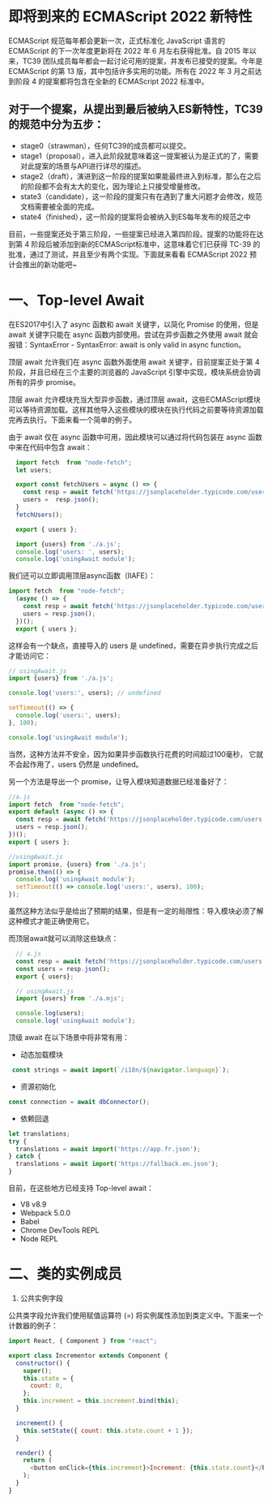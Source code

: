 # 即将到来的 ECMAScript 2022 新特性

ECMAScript 规范每年都会更新一次，正式标准化 JavaScript 语言的 ECMAScript 的下一次年度更新将在 2022 年 6 月左右获得批准。自 2015 年以来，TC39 团队成员每年都会一起讨论可用的提案，并发布已接受的提案。今年是 ECMAScript 的第 13 版，其中包括许多实用的功能。所有在 2022 年 3 月之前达到阶段 4 的提案都将包含在全新的 ECMAScript 2022 标准中。

## 对于一个提案，从提出到最后被纳入ES新特性，TC39的规范中分为五步：

- stage0（strawman），任何TC39的成员都可以提交。
- stage1（proposal），进入此阶段就意味着这一提案被认为是正式的了，需要对此提案的场景与API进行详尽的描述。
- stage2（draft），演进到这一阶段的提案如果能最终进入到标准，那么在之后的阶段都不会有太大的变化，因为理论上只接受增量修改。
- state3（candidate），这一阶段的提案只有在遇到了重大问题才会修改，规范文档需要被全面的完成。
- state4（finished），这一阶段的提案将会被纳入到ES每年发布的规范之中

目前，一些提案还处于第三阶段，一些提案已经进入第四阶段。提案的功能将在达到第 4 阶段后被添加到新的ECMAScript标准中，这意味着它们已获得 TC-39 的批准，通过了测试，并且至少有两个实现。下面就来看看 ECMAScript 2022 预计会推出的新功能吧~

# 一、Top-level Await

在ES2017中引入了 async 函数和 await 关键字，以简化 Promise 的使用，但是 await 关键字只能在 async 函数内部使用。尝试在异步函数之外使用 await 就会报错：SyntaxError - SyntaxError: await is only valid in async function。

顶层 await 允许我们在 async 函数外面使用 await 关键字，目前提案正处于第 4 阶段，并且已经在三个主要的浏览器的 JavaScript 引擎中实现，模块系统会协调所有的异步 promise。

顶层 await 允许模块充当大型异步函数，通过顶层 await，这些ECMAScript模块可以等待资源加载。这样其他导入这些模块的模块在执行代码之前要等待资源加载完再去执行。下面来看一个简单的例子。

由于 await 仅在 async 函数中可用，因此模块可以通过将代码包装在 async 函数中来在代码中包含 await：

```javascript
  import fetch  from "node-fetch";
  let users;

  export const fetchUsers = async () => {
    const resp = await fetch('https://jsonplaceholder.typicode.com/users');
    users =  resp.json();
  }
  fetchUsers();

  export { users };
```

```javascript
  import {users} from './a.js';
  console.log('users: ', users);
  console.log('usingAwait module');
```

我们还可以立即调用顶层async函数（IIAFE）：

```javascript
import fetch  from "node-fetch";
  (async () => {
    const resp = await fetch('https://jsonplaceholder.typicode.com/users');
    users = resp.json();
  })();
  export { users };
```

这样会有一个缺点，直接导入的 users 是 undefined，需要在异步执行完成之后才能访问它：

```javascript
// usingAwait.js
import {users} from './a.js';

console.log('users:', users); // undefined

setTimeout(() => {
  console.log('users:', users);
}, 100);

console.log('usingAwait module');
```

当然，这种方法并不安全，因为如果异步函数执行花费的时间超过100毫秒， 它就不会起作用了，users 仍然是 undefined。

另一个方法是导出一个 promise，让导入模块知道数据已经准备好了：

```javascript
//a.js
import fetch  from "node-fetch";
export default (async () => {
  const resp = await fetch('https://jsonplaceholder.typicode.com/users');
  users = resp.json();
})();
export { users };

//usingAwait.js
import promise, {users} from './a.js';
promise.then(() => { 
  console.log('usingAwait module');
  setTimeout(() => console.log('users:', users), 100); 
});
```

虽然这种方法似乎是给出了预期的结果，但是有一定的局限性：导入模块必须了解这种模式才能正确使用它。

而顶层await就可以消除这些缺点：

```javascript
  // a.js
  const resp = await fetch('https://jsonplaceholder.typicode.com/users');
  const users = resp.json();
  export { users};

  // usingAwait.js
  import {users} from './a.mjs';

  console.log(users);
  console.log('usingAwait module');
```

顶级 await 在以下场景中将非常有用：

- 动态加载模块

```javascript
 const strings = await import(`/i18n/${navigator.language}`);   
```

- 资源初始化

```javascript
const connection = await dbConnector();   
```


- 依赖回退

```javascript
let translations;
try {
  translations = await import('https://app.fr.json');
} catch {
  translations = await import('https://fallback.en.json');
}
```

目前，在这些地方已经支持 Top-level await：

- V8 v8.9
- Webpack 5.0.0
- Babel
- Chrome DevTools REPL
- Node REPL

# 二、类的实例成员

1. 公共实例字段

公共类字段允许我们使用赋值运算符 (=) 将实例属性添加到类定义中。下面来一个计数器的例子：

```javascript
import React, { Component } from "react";

export class Incrementor extends Component {
  constructor() {
    super();
    this.state = {
      count: 0,
    };
    this.increment = this.increment.bind(this);
  }

  increment() {
    this.setState({ count: this.state.count + 1 });
  }

  render() {
    return (
      <button onClick={this.increment}>Increment: {this.state.count}</button>
    );
  }
}
```




